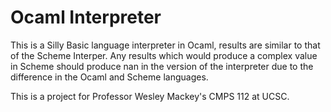 # Ocaml Interpreter

This is a Silly Basic language interpreter in Ocaml, results are similar to that of the Scheme Interper. Any results
which would produce a complex value in Scheme should produce nan in the version of the interpreter due to the 
difference in the Ocaml and Scheme languages.

This is a project for Professor Wesley Mackey's CMPS 112 at UCSC.
